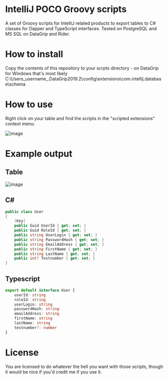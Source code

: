 # IntelliJ POCO Groovy scripts
A set of Groovy scripts for IntelliJ related products to export tables to C# classes for Dapper and TypeScript interfaces. Tested on PostgreSQL and MS SQL on DataGrip and Rider.

# How to install
Copy the contents of this repository to your scrpts directory - on DataGrip for Windows that's most likely C:\Users\_username_\.DataGrip2019.2\config\extensions\com.intellij.database\schema

# How to use

Right click on your table and find the scripts in the "scripted extensions" context menu:

![image](https://user-images.githubusercontent.com/4477538/81436167-4eed7580-9169-11ea-83bb-04815dd887ad.png)

# Example output

## Table

![image](https://user-images.githubusercontent.com/4477538/81435312-ef429a80-9167-11ea-9d94-732ef471827e.png)

## C#

```c#
public class User
{
    [Key]
    public Guid UserId { get; set; }
    public Guid RoleId { get; set; }
    public string UserLogin { get; set; }
    public string PasswordHash { get; set; }
    public string EmailAddress { get; set; }
    public string FirstName { get; set; }
    public string LastName { get; set; }
    public int? Testnumber { get; set; }
}
```

## Typescript

```typescript
export default interface User {
    userId: string
    roleId: string
    userLogin: string
    passwordHash: string
    emailAddress: string
    firstName: string
    lastName: string
    testnumber?: number
}
```

# License
You are licensed to do whatever the hell you want with those scripts, though it would be nice if you'd credit me if you use it.
